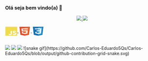 ### Olá seja bem vindo(a) 👋

<div align="center">
  <a href="https://github.com/Carlos-Eduardo5Qs">
  <img height="160em" src="https://github-readme-stats.vercel.app/api?username=Carlos-Eduardo5Qs&show_icons=true&theme=dark&include_all_commits=true&count_private=true"/>
  <img height="160em" src="https://github-readme-stats.vercel.app/api/top-langs/?username=Carlos-Eduardo5Qs&layout=compact&langs_count=7&theme=dark"/>
</div>

<div style="display: inline_block"><br>
  <img align="center" alt="Kadu-Js" height="30" width="40" src="https://raw.githubusercontent.com/devicons/devicon/master/icons/javascript/javascript-plain.svg">
  <img align="center" alt="Kadu-HTML" height="30" width="40" src="https://raw.githubusercontent.com/devicons/devicon/master/icons/html5/html5-original.svg">
  <img align="center" alt="Kadu-CSS" height="30" width="40" src="https://raw.githubusercontent.com/devicons/devicon/master/icons/css3/css3-original.svg">
</div>
  
  ##
  
<div>
  <a href="https://www.instagram.com/dudrasxcode/" target="_blank"><img src="https://img.shields.io/badge/-Instagram-%23E4405F?style=for-the-badge&logo=instagram&logoColor=white" target="_blank"></a>
  <a href="https://twitter.com/CarlosE09585546" target="_blank"><img src="https://img.shields.io/badge/Twitter-1DA1F2?style=for-the-badge&logo=twitter&logoColor=white" target="_blank"></a>
  <a href="https://www.facebook.com/profile.php?id=100085482822283" target="_blank"><img src="https://img.shields.io/badge/Facebook-1877F2?style=for-the-badge&logo=facebook&logoColor=white" target="_blank"></a>
  ![snake gif](https://github.com/Carlos-Eduardo5Qs/Carlos-Eduardo5Qs/blob/output/github-contribution-grid-snake.svg)
</div>


